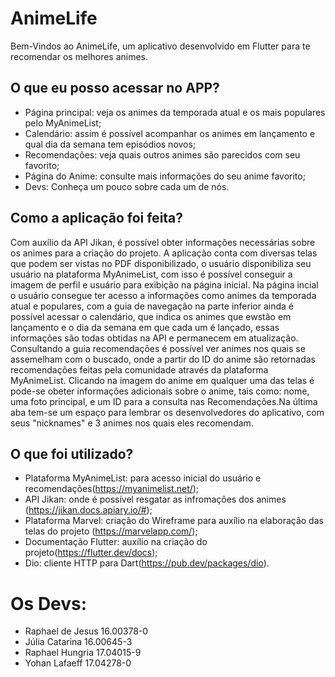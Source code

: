 # AnimeLife

Bem-Vindos ao AnimeLife, um aplicativo desenvolvido em Flutter para te recomendar os melhores animes.

## O que eu posso acessar no APP?

- Página principal: veja os animes da temporada atual e os mais populares pelo MyAnimeList;
- Calendário: assim é possível acompanhar os animes em lançamento e qual dia da semana tem episódios novos;
- Recomendações: veja quais outros animes são parecidos com seu favorito;
- Página do Anime: consulte mais informações do seu anime favorito;
- Devs: Conheça um pouco sobre cada um de nós.

## Como a aplicação foi feita?

Com auxílio da API Jikan, é possível obter informações necessárias sobre os animes para a criação do projeto. A aplicação conta com diversas telas que podem ser vistas no PDF disponibilizado, o usuário disponibiliza seu usuário na plataforma MyAnimeList, com isso é possível conseguir a imagem de perfil e usuário para exibição na página inicial. Na página incial o usuário consegue ter acesso a informações como animes da temporada atual e populares, com a guia de navegação na parte inferior ainda é possível acessar o calendário, que indica os animes que ewstão em lançamento e o dia da semana em que cada um é lançado, essas informações são todas obtidas na API e permanecem em atualização. Consultando a guia recomendações é possível ver animes nos quais se assemelham com o buscado, onde a partir do ID do anime são retornadas recomendações feitas pela comunidade através da plataforma MyAnimeList. Clicando na imagem do anime em qualquer uma das telas é pode-se obeter informações adicionais sobre o anime, tais como: nome, uma foto principal, e um ID para a consulta nas Recomendações.Na última aba tem-se um espaço para lembrar os desenvolvedores do aplicativo, com seus "nicknames" e 3 animes nos quais eles recomendam.

## O que foi utilizado?

- Plataforma MyAnimeList: para acesso inicial do usuário e recomendações(https://myanimelist.net/);
- API Jikan: onde é possível resgatar as infromações dos animes (https://jikan.docs.apiary.io/#);
- Plataforma Marvel: criação do Wireframe para auxílio na elaboração das telas do projeto (https://marvelapp.com/);
- Documentação Flutter: auxílio na criação do projeto(https://flutter.dev/docs);
- Dio: cliente HTTP para Dart(https://pub.dev/packages/dio).

# Os Devs:
- Raphael de Jesus 16.00378-0
- Júlia Catarina 16.00645-3
- Raphael Hungria 17.04015-9
- Yohan Lafaeff 17.04278-0
